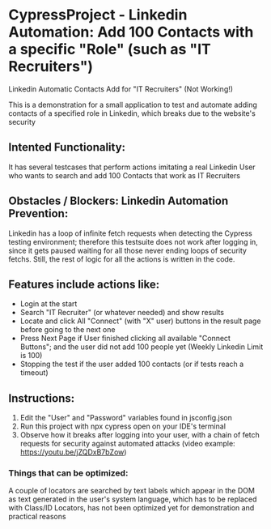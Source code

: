 # CypressProject - Linkedin Automation: Add 100 Contacts with a specific "Role" (such as "IT Recruiters")

 Linkedin Automatic Contacts Add for "IT Recruiters" (Not Working!)

This is a demonstration for a small application to test and automate adding contacts of a specified role in Linkedin, which breaks due to the website's security

##  Intented Functionality:
It has several testcases that perform actions imitating a real Linkedin User who wants to search and add 100 Contacts that work as IT Recruiters

## Obstacles / Blockers: Linkedin Automation Prevention:
Linkedin has a loop of infinite fetch requests when detecting the Cypress testing environment; therefore this testsuite does not work after logging in, since it gets paused waiting for all those never ending loops of security fetchs. Still, the rest of logic for all the actions is written in the code.
## Features include actions like: 
* Login at the start
* Search "IT Recruiter" (or whatever needed) and show results
* Locate and click All "Connect" (with "X" user) buttons in the result page before going to the next one
* Press Next Page if User finished clicking all available "Connect Buttons"; and the user did not add 100 people yet (Weekly Linkedin Limit is 100)
* Stopping the test if the user added 100 contacts (or if tests reach a timeout)

## Instructions:
1. Edit the "User" and "Password" variables found in jsconfig.json
2. Run this project with npx cypress open on your IDE's terminal
3. Observe how it breaks after logging into your user, with a chain of fetch requests for security against automated attacks (video example: https://youtu.be/jZQDxB7bZow) 

### Things that can be optimized:
A couple of locators are searched by text labels which appear in the DOM as text generated in the user's system language, which has to be replaced with Class/ID Locators, has not been optimized yet for demonstration and practical reasons
